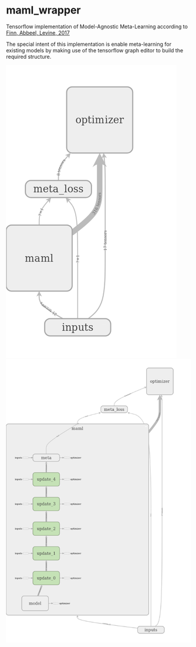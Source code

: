 # maml_wrapper
Tensorflow implementation of Model-Agnostic Meta-Learning according to [Finn, Abbeel, Levine, 2017](https://arxiv.org/abs/1703.03400)

The special intent of this implementation is enable meta-learning for existing models by making use of the tensorflow graph editor to build the required structure.

![Graph](https://raw.githubusercontent.com/franzscherr/maml_wrapper/master/graph.png)
![Expanded Graph](https://raw.githubusercontent.com/franzscherr/maml_wrapper/master/expanded_graph.png)
